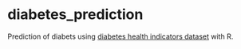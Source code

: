 # diabetes_prediction
Prediction of diabets using [diabetes health indicators dataset](https://www.kaggle.com/datasets/alexteboul/diabetes-health-indicators-dataset) with R.
